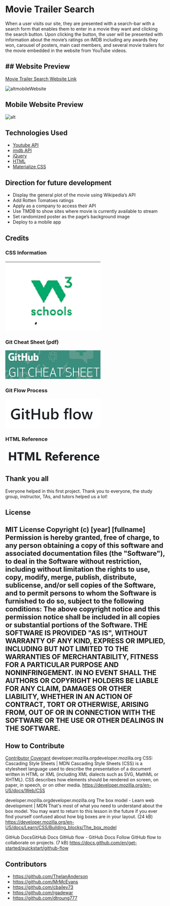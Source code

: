 # Movie Trailer Search
When a user visits our site, they are presented with a search-bar with a search form that enables them to enter in a movie they want and clicking the search button. Upon clicking the button, the user will be presented with information about the movie’s ratings on IMDB including any awards they won, carousel of posters, main cast members, and several movie trailers for the movie embedded in the website from YouTube videos. 



## ## Website Preview
[Movie Trailer Search Website Link](https://theiananderson.github.io/Movie-Trailer-Search/)

![alt](assets/images/Website.png)mobileWebsite
## Mobile Website Preview
![alt](assets/images/mobileWebsite.png)



## Technologies Used

* [Youtube API](https://www.googleapis.com/youtube/v3/)
* [imdb API](https://imdb-api.com/api)
* [jQuery](https://code.jquery.com/)
* [HTML](https://developer.mozilla.org/en-US/docs/Web/HTML)
* [Materialize CSS](https://materializecss.com/)

## Direction for future development
* Display the general plot of the movie using Wikipedia’s API
* Add Rotten Tomatoes ratings
* Apply as a company to access their API
* Use TMDB to show sites where movie is currently available to stream
* Set randomized poster as the page’s background image
* Deploy to a mobile app

## Credits
### CSS Information
[![name](assets/images/css.PNG)](https://developer.mozilla.org/en-US/docs/Web/CSS)
### Git Cheat Sheet (pdf)
[![name](assets/images/gitcheat.png)](https://education.github.com/git-cheat-sheet-education.pdf)
### Git Flow Process
[![name](assets/images/github-flow.PNG)](https://docs.github.com/en/get-started/quickstart/github-flow)
### HTML Reference
[![name](assets/images/htmlref.png)](https://www.w3schools.com/tags/tag_meta.asp)

## Thank you all
Everyone helped in this first project. Thank you to everyone, the study group, instructor, TAs, and tutors helped us a lot!

## License
MIT License
Copyright (c) [year] [fullname]
Permission is hereby granted, free of charge, to any person obtaining a copy
of this software and associated documentation files (the "Software"), to deal
in the Software without restriction, including without limitation the rights
to use, copy, modify, merge, publish, distribute, sublicense, and/or sell
copies of the Software, and to permit persons to whom the Software is
furnished to do so, subject to the following conditions:
The above copyright notice and this permission notice shall be included in all
copies or substantial portions of the Software.
THE SOFTWARE IS PROVIDED "AS IS", WITHOUT WARRANTY OF ANY KIND, EXPRESS OR
IMPLIED, INCLUDING BUT NOT LIMITED TO THE WARRANTIES OF MERCHANTABILITY,
FITNESS FOR A PARTICULAR PURPOSE AND NONINFRINGEMENT. IN NO EVENT SHALL THE
AUTHORS OR COPYRIGHT HOLDERS BE LIABLE FOR ANY CLAIM, DAMAGES OR OTHER
LIABILITY, WHETHER IN AN ACTION OF CONTRACT, TORT OR OTHERWISE, ARISING FROM,
OUT OF OR IN CONNECTION WITH THE SOFTWARE OR THE USE OR OTHER DEALINGS IN THE
SOFTWARE.
---
## How to Contribute
[Contributor Covenant](https://www.contributor-covenant.org/)
developer.mozilla.orgdeveloper.mozilla.org
CSS: Cascading Style Sheets | MDN
Cascading Style Sheets (CSS) is a stylesheet language used to describe the presentation of a document written in HTML or XML (including XML dialects such as SVG, MathML or XHTML). CSS describes how elements should be rendered on screen, on paper, in speech, or on other media.
https://developer.mozilla.org/en-US/docs/Web/CSS

developer.mozilla.orgdeveloper.mozilla.org
The box model - Learn web development | MDN
That's most of what you need to understand about the box model. You may want to return to this lesson in the future if you ever find yourself confused about how big boxes are in your layout. (24 kB)
https://developer.mozilla.org/en-US/docs/Learn/CSS/Building_blocks/The_box_model

GitHub DocsGitHub Docs
GitHub flow - GitHub Docs
Follow GitHub flow to collaborate on projects. (7 kB)
https://docs.github.com/en/get-started/quickstart/github-flow


## Contributors

* https://github.com/TheIanAnderson
* https://github.com/MrMcEvans
* https://github.com/cbailey73
* https://github.com/rgadewar
* https://github.com/dtroung777
